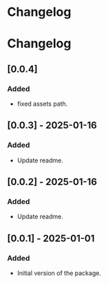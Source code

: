 # Changelog

# Changelog
## [0.0.4]
### Added
- fixed assets path.

## [0.0.3] - 2025-01-16
### Added
- Update readme.
  

## [0.0.2] - 2025-01-16
### Added
- Update readme.


## [0.0.1] - 2025-01-01
### Added
- Initial version of the package.
  
